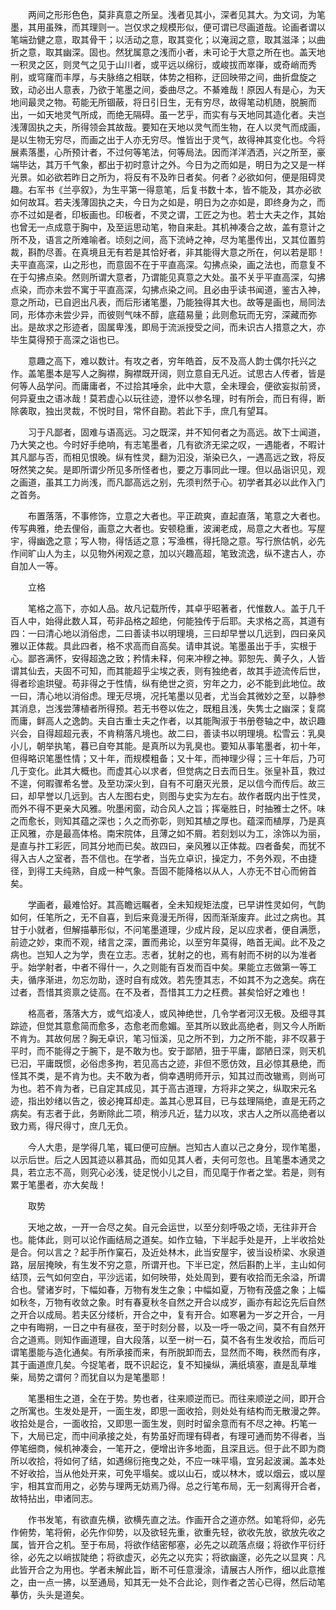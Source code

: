 <!-- { "loadSidebar": true } -->
　　两间之形形色色，莫非真意之所呈。浅者见其小，深者见其大。为文词，为笔墨，其用虽殊，而其理则一。岂仅求之规模形似，便可谓已尽画道哉。论画者谓以笔端劲健之意，取其骨干；以活动之意，取其变化；以淹润之意，取其滋泽；以曲折之意，取其幽深。固也。然犹属意之浅而小者，未可论于大意之所在也。盖天地一积灵之区，则灵气之见于山川者，或平远以绵衍，或峻拔而崒嵂，或奇峭而秀削，或穹窿而丰厚，与夫脉络之相联，体势之相称，迂回映带之间，曲折盘旋之致，动必出人意表，乃欲于笔墨之间，委曲尽之。不綦难哉！原因人有是心，为天地间最灵之物。苟能无所锢蔽，将日引日生，无有穷尽，故得笔动机随，脱腕而出，一如天地灵气所成，而绝无隔碍。虽一艺乎，而实有与天地同其造化者。夫岂浅薄固执之夫，所得领会其故哉。要知在天地以灵气而生物，在人以灵气而成画，是以生物无穷尽，而画之出于人亦无穷尽。惟皆出于灵气，故得神其变化也。今将展素落墨，心所预计者，不过何等笔法，何等局法。因而洋洋洒洒，兴之所至，豪端毕达，其万千气象，都出于初时意计之外。今日为之而如是，明日为之又是一样光景。如必欲若昨日之所为，将反有不及昨日者矣。何者？必欲如何，便是阻碍灵趣。右军书《兰亭叙》，为生平第一得意笔，后复书数十本，皆不能及，其亦必欲如何故耳。若夫浅薄固执之夫，今日为之如是，明日为之亦如是，即终身为之，而亦不过如是者，印板画也。印板者，不灵之谓，工匠之为也。若士大夫之作，其始也曾无一点成意于胸中，及至运思动笔，物自来赴。其机神凑合之故，盖有意计之所不及，语言之所难喻者。顷刻之间，高下流峙之神，尽为笔墨传出，又其位置剪裁，斟酌尽善。在真境且无有若是其恰好者，非其能得大意之所在，何以若是耶！夫平直高深，山之形也，而意固不在于平直高深。勾拂点染，画之法也，而意复不在于勾拂点染。然则所谓大意者，乃谓能见真意之大处。虽不关乎平直高深，勾拂点染，而亦未尝不寓于平直高深，勾拂点染之间。且必由乎读书闻道，鉴古入神，意之所动，已自迥出凡表，而后形诸笔墨，乃能独得其大也。故等是画也，局同法同，形体亦未尝少异，而彼则气味不醇，底蕴易量；此则愈玩而无穷，深藏而弥出。是故求之形迹者，固属卑浅，即局于流派授受之间，而未识古人措意之大，亦毕生莫得预于高深之诣也已。

　　意趣之高下，难以数计。有攻之者，穷年皓首，反不及高人韵士偶尔托兴之作。盖笔墨本是写人之胸襟，胸襟既开阔，则立意自无凡近。试思古人传者，皆是何等人品学问。而庸庸者，不过拾其唾余，此中大意，全未理会，便欲妄拟前贤，何异夏虫之语冰哉！莫若虚心以玩往迹，澄怀以参名理，时有所会，而日有得，断除袭取，独出灵裁，不悦时目，常怀自勘。若此下手，庶几有望耳。

　　习于凡鄙者，固难与语高远。习之既深，并不知何者之为高远。故下士闻道，乃大笑之也。今时好手绝响，有志笔墨者，几有欲济无梁之叹，一遇能者，不暇计其凡鄙与否，而相见恨晚。纵有性灵，翻为汩没，渐染已久，一遇高远之致，将反呀然笑之矣。是即所谓少所见多所怪者也，要之万事同此一理。但以品诣识见，观之画道，虽其工力尚浅，而凡鄙高远之别，先须判然于心。初学者其必以此作入门之首务。

　　布置落落，不事修饰，立意之大者也。平正疏爽，直起直落，笔意之大者也。传写典雅，绝去俚俗，画意之大者也。安顿稳重，波澜老成，局意之大者也。写屋宇，得幽逸之意；写人物，得恬适之意；写渔樵，得托隐之意。写行旅估帆，必先作间旷山人为主，以见物外闲观之意，加以兴趣高超，笔致流逸，纵不逮古人，亦自加人一等。

　　立格

　　笔格之高下，亦如人品。故凡记载所传，其卓乎昭著者，代惟数人。盖于几千百人中，始得此数人耳，苟非品格之超绝，何能独传于后耶。夫求格之高，其道有四：一曰清心地以消俗虑，二曰善读书以明理境，三曰却早誉以几远到，四曰亲风雅以正体裁。具此四者，格不求高而自高矣。请申其说。笔墨虽出于手，实根于心。鄙吝满怀，安得超逸之致；矜情未释，何来冲穆之神。郭恕先、黄子久，人皆谓其仙去，夫固不可知，而其能超乎尘埃之表，则有独绝者，故其手迹流传后世，得者珍逾珙璧。苟非得之于性情，纵有绝世之资，穷年之力，必不能到此地位。故一曰，清心地以消俗虑。理无尽境，况托笔墨以见者，尤当会其微妙之至，以静参其消息，岂浅尝薄植者所得预。若无书卷以佐之，既粗且浅，失隽士之幽深；复腐而庸，鲜高人之逸韵。夫自古重士夫之作者，以其能陶淑于书册卷轴之中，故识趣兴会，自得超超元表，不肯稍落凡境也。故二曰，善读书以明理境。松雪云：乳臭小儿，朝举执笔，暮已自夸其能。是真所以为乳臭也。要知从事笔墨者，初十年，但得略识笔墨性情；又十年，而规模粗备；又十年，而神理少得；三十年后，乃可几于变化。此其大概也。而虚其心以求者，但觉病之日去而日生。张皇补苴，救过不遑，何暇骤希名誉。及至功深火到，自有不可磨灭光景，足以信今而传后。故三曰，却早誉以几远到。古人左图右史，则图与史实为左右。故作者既内出于性灵，而外不得不更亲大风雅。吮墨闲窗，动合风人之旨；挥毫胜日，时抽雅士之怀。味之而愈长，则知其蕴之深也；久之而弥彰，则知其植之厚也。蕴深而植厚，乃是真正风雅，亦是最高体格。南宋院体，且薄之如不屑。若刻划以为工，涂饰以为丽，是直与抃工彩匠，同其分地而已矣。故四曰，亲风雅以正体裁。四者备矣，而犹不得入古人之室者，吾不信也。在学者，当先立卓识，操定力，不务外观，不由捷径，到得工夫纯熟，自成一种气象。吾固不能降格以从人，人亦无不甘心而俯首矣。

　　学画者，最难恰好。其高瞻远瞩者，全未知规矩法度，已早讲性灵如何，气韵如何，任笔所之，无不自喜，到后来竟漫无所得，因而渐渐废弃。此过之病也。其甘于小就者，但解描摹形似，不问笔墨道理，少成片段，足以应求者，便自满愿，前迹之妙，束而不观，绪言之深，置而弗论，以至穷年莫得，皓首无闻。此不及之病也。岂知人之为学，贵在立志。志者，犹射之的也，焉有射而不树的以为准者乎。始学射者，中者不得什一，久之则能有百发而百中矣。果能立志做第一等工夫，循序渐进，勿忘勿助，逐时自有成效。若先堕其志，不如其不为之逸矣。病在过者，吾惜其资禀之徒高。在不及者，吾惜其工力之枉费。甚矣恰好之难也！

　　格高者，落落大方，或气焰凌人，或风神绝世，几令学者河汉无极。及细寻其踪迹，但觉其意愈简而愈多，态愈老而愈媚。至其所以致此高绝者，则又今人所断不肯为。其故何居？胸无卓识，笔习恒溪，见之所不到，力之所不能，非不叹慕于平时，而不能得之于腕下，是不敢为也。安于鄙陋，狃于平庸，鄙陋日深，则天机已汩，平庸既惯，必俗虑多拘，若见高古之迹，非但不愿仿效，且必惊其悬绝，而怪其不类，是不肯为也。夫不敢为者，倘幸遇明师开示，知其过而改辙焉，则尚可为也。若不肯为者，已自定其成见，其于高古道理，方将非之笑之，纵取宋元名迹，指出妙绪以告之，彼必掩耳却走。盖其心思耳目，已与兹理隔绝，直是无药之病矣。有志者于此，务断除此二项，稍涉凡近，猛力以攻，求古人之所以高绝者以致力焉，得尺得寸，庶几无负。

　　今人大患，是学得几笔，辄曰便可应酬。岂知古人直以己之身分，现作笔墨，以示后世。后之人因其迹以慕其品，而如见其人者，夫何可忽也。且笔墨本通灵之具，若立志不高，则究心必浅，徒足悦小儿之目，而见麾于作者之堂。若是，则有累于笔墨者，亦大矣哉！

　　取势

　　天地之故，一开一合尽之矣。自元会运世，以至分刻呼吸之顷，无往非开合也。能体此，则可以论作画结局之道矣。如作立轴，下半起手处是开，上半收拾处是合。何以言之？起手所作窠石，及近处林木，此当安屋宇，彼当设桥梁、水泉道路，层层掩映，有生发不穷之意，所谓开也。下半已定，然后斟酌上半，主山如何结顶，云气如何空白，平沙远诺，如何映带，处处周到，要有收拾而无余溢，所谓合也。譬诸岁时，下幅如春，万物有发生之象；中幅如夏，万物有茂盛之象；上幅如秋冬，万物有收敛之象。时有春夏秋冬自然之开合以成岁，画亦有起讫先后自然之开合以成局。若夫区分缕析，开合之中，复有开合。如寒暑为一岁之开合，一月之中有晦朔，一日之中有昼夜，至于时刻分晷，以及一呼一吸之间，莫不有自然开合之道焉。则知作画道理，自大段落，以至一树一石，莫不各有生发收拾，而后可谓笔墨能与造化通矣。有所承接而来，有所脱卸而去，显然而不晦，秩然而有序，其于画道庶几矣。今捉笔者，既不识起讫，复不知操纵，满纸填塞，直是乱草堆柴，局势之谓何？而犹自以为是笔墨耶！

　　笔墨相生之道，全在于势。势也者，往来顺逆而已。而往来顺逆之间，即开合之所寓也。生发处是开，一面生发，即思一面收拾，则处处有结构而无散漫之弊。收拾处是合，一面收拾，又即思一面生发，则时时留余意而有不尽之神。朽笔一下，大局已定，而中间承接之处，有势虽好而理有碍者，有理可通而势不得者，当停笔细商，候机神凑会，一笔开之，便增出许多地面，且深且远。但于此不即为商所以收拾，将如何了结，如遇绵衍拖曳之处，不应一味平塌，宜另起波澜。盖本处不好收拾，当从他处开来，可免平塌矣。或以山石，或以林木，或以烟云，或以屋宇，相其宜而用之，必势与理两无妨焉乃得。总之行笔布局，无一刻离得开合者，故特拈出，申诸同志。

　　作书发笔，有欲直先横，欲横先直之法。作画开合之道亦然。如笔将仰，必先作俯势，笔将俯，必先作仰势，以及欲轻先重，欲重先轻，欲收先放，欲放先收之属，皆开合之机。至于布局，将欲作结密郁塞，必先之以疏落点缀；将欲作平衍纡徐，必先之以峭拔陡绝；将欲虚灭，必先之以充实；将欲幽邃，必先之以显爽：凡此皆开合之为用也。学者未解此旨，断不可任意漫涂，请展古人所作，细以此意推之，由一点一拂，以至通局，知其无一处不合此论，则作者之苦心已得，然后动笔摹仿，头头是道矣。

